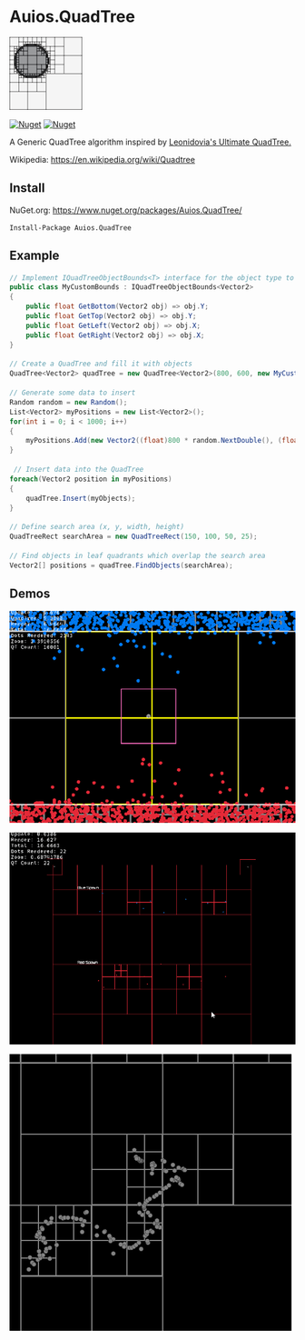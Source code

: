 # Auios.QuadTree

![Logo](https://github.com/Auios/Auios.QuadTree/blob/main/Media/Logo.png)

[![Nuget](https://img.shields.io/nuget/v/Auios.QuadTree.svg?logo=nuget)](https://www.nuget.org/packages/Auios.QuadTree/1.1.1)
[![Nuget](https://img.shields.io/nuget/dt/Auios.QuadTree.svg)](https://www.nuget.org/packages/Auios.QuadTree/1.1.1)

A Generic QuadTree algorithm inspired by [Leonidovia's Ultimate QuadTree.](https://github.com/leonidovia/UltimateQuadTree)

Wikipedia: https://en.wikipedia.org/wiki/Quadtree

## Install

NuGet.org: https://www.nuget.org/packages/Auios.QuadTree/

```
Install-Package Auios.QuadTree
```

## Example

```cs
// Implement IQuadTreeObjectBounds<T> interface for the object type to be stored
public class MyCustomBounds : IQuadTreeObjectBounds<Vector2>
{
    public float GetBottom(Vector2 obj) => obj.Y;
    public float GetTop(Vector2 obj) => obj.Y;
    public float GetLeft(Vector2 obj) => obj.X;
    public float GetRight(Vector2 obj) => obj.X;
}

// Create a QuadTree and fill it with objects
QuadTree<Vector2> quadTree = new QuadTree<Vector2>(800, 600, new MyCustomBounds());

// Generate some data to insert
Random random = new Random();
List<Vector2> myPositions = new List<Vector2>();
for(int i = 0; i < 1000; i++)
{
    myPositions.Add(new Vector2((float)800 * random.NextDouble(), (float)600 * random.NextDouble()));
}

 // Insert data into the QuadTree
foreach(Vector2 position in myPositions)
{
    quadTree.Insert(myObjects);
}

// Define search area (x, y, width, height)
QuadTreeRect searchArea = new QuadTreeRect(150, 100, 50, 25);

// Find objects in leaf quadrants which overlap the search area
Vector2[] positions = quadTree.FindObjects(searchArea);
```

## Demos

![Demo3](https://github.com/Auios/Auios.QuadTree/blob/main/Media/Demo3.gif)

![Demo2](https://github.com/Auios/Auios.QuadTree/blob/main/Media/Demo2.gif)

![Demo1](https://github.com/Auios/Auios.QuadTree/blob/main/Media/Demo1.png)
